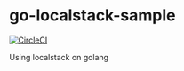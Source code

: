 # go-localstack-sample

[![CircleCI](https://circleci.com/gh/ushios/go-localstack-sample.svg?style=shield&circle-token=49d19d012d570b2af1f0f5c08ba58f6bde352526)](https://circleci.com/gh/ushios/go-localstack-sample)

Using localstack on golang
